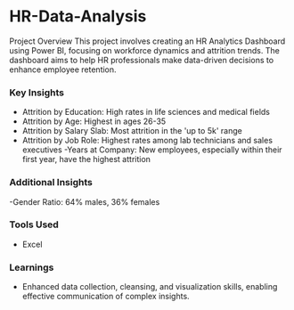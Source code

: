 # HR-Data-Analysis
Project Overview
This project involves creating an HR Analytics Dashboard using Power BI, focusing on workforce dynamics and attrition trends. The dashboard aims to help HR professionals make data-driven decisions to enhance employee retention.

### Key Insights
- Attrition by Education: High rates in life sciences and medical fields 
- Attrition by Age: Highest in ages 26-35 
- Attrition by Salary Slab: Most attrition in the 'up to 5k' range 
- Attrition by Job Role: Highest rates among lab technicians and sales executives 
-Years at Company: New employees, especially within their first year, have the highest attrition 

### Additional Insights
 -Gender Ratio: 64% males, 36% females 

### Tools Used
- Excel

### Learnings
-  Enhanced data collection, cleansing, and visualization skills, enabling effective communication of complex insights.
